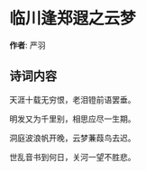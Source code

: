 # 临川逢郑遐之云梦

**作者**: 严羽

## 诗词内容

天涯十载无穷恨，老泪镫前语罢垂。

明发又为千里别，相思应尽一生期。

洞庭波浪帆开晚，云梦蒹葭鸟去迟。

世乱音书到何日，关河一望不胜悲。

